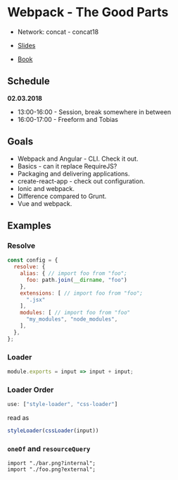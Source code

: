 # Webpack - The Good Parts

* Network: concat - concat18

* [Slides](https://presentations.survivejs.com/webpack-the-good-parts/#/1)
* [Book](https://survivejs.com/webpack/)

## Schedule

**02.03.2018**

* 13:00-16:00 - Session, break somewhere in between
* 16:00-17:00 - Freeform and Tobias

## Goals

* Webpack and Angular - CLI. Check it out.
* Basics - can it replace RequireJS?
* Packaging and delivering applications.
* create-react-app - check out configuration.
* Ionic and webpack.
* Difference compared to Grunt.
* Vue and webpack.

## Examples

### Resolve

```javascript
const config = {
  resolve: {
    alias: { // import foo from "foo";
      foo: path.join(__dirname, "foo")
    },
    extensions: [ // import foo from "foo";
      ".jsx"
    ],
    modules: [ // import foo from "foo"
      "my_modules", "node_modules",
    ],
  },
};
```

### Loader

```javascript
module.exports = input => input + input;
```

### Loader Order

```javascript
use: ["style-loader", "css-loader"]
```

read as

```javascript
styleLoader(cssLoader(input))
```

### `oneOf` and `resourceQuery`

```
import "./bar.png?internal";
import "./foo.png?external";
```